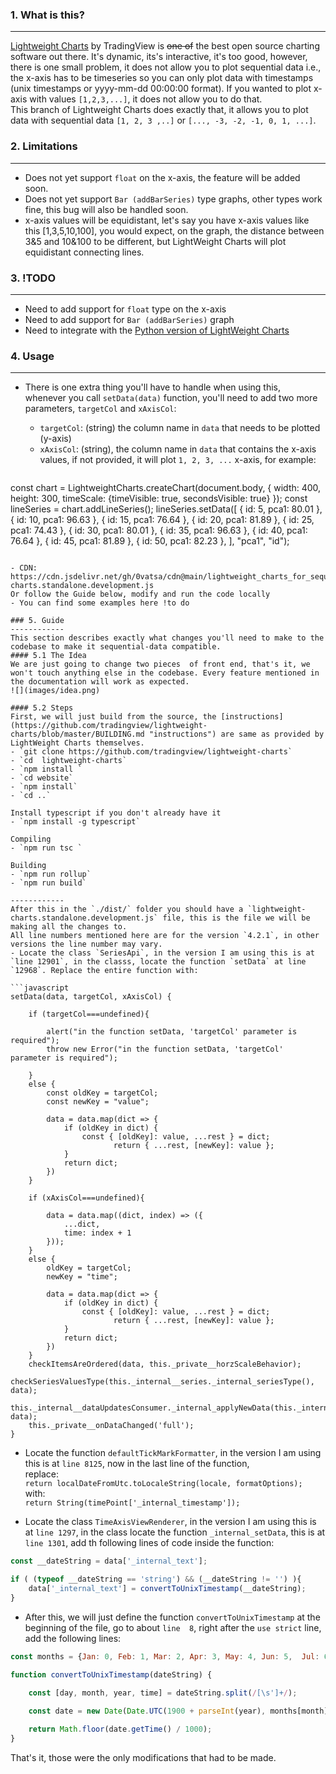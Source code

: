 ### 1. What is this?
------------
[Lightweight Charts](https://www.tradingview.com/lightweight-charts/ "Lightweight Charts") by TradingView is ~~one of~~ the best open source charting software out there. It's dynamic, its's interactive, it's too good, however, there is one small problem, it does not allow you to plot sequential data i.e., the x-axis has to be timeseries so you can only plot data with timestamps (unix timestamps or yyyy-mm-dd 00:00:00 format). If you wanted to plot x-axis with values `[1,2,3,...]`, it does not allow you to do that.  
This branch of Lightweight Charts does exactly that, it allows you to plot data with sequential data `[1, 2, 3 ,..]` or `[..., -3, -2, -1, 0, 1, ...]`.

### 2. Limitations
------------
- Does not yet support `float` on the x-axis, the feature will be added soon.
- Does not yet support `Bar (addBarSeries)` type graphs, other types work fine, this bug will also be handled soon.
- x-axis values will be equidistant, let's say you have x-axis values like this [1,3,5,10,100],
you would expect, on the graph, the distance between 3&5 and 10&100 to be different, but LightWeight Charts will plot equidistant connecting lines. 

### 3. !TODO
------------
- Need to add support for `float` type on the x-axis
- Need to add support for `Bar (addBarSeries)` graph
- Need to integrate with the [Python version of LightWeight Charts](https://github.com/louisnw01/lightweight-charts-python "Python version of LightWeight Charts")

### 4. Usage 
------------
- There is one extra thing you'll have to handle when using this,  
whenever you call `setData(data)` function, you'll need to add two more parameters, `targetCol` and `xAxisCol`:
	- `targetCol`: (string) the column name in `data` that needs to be plotted (y-axis) 
	- `xAxisCol`: (string), the column name in `data` that contains the x-axis values, if not provided, it will plot `1, 2, 3, ...` x-axis, for example:  
	
	```javascript
const chart = LightweightCharts.createChart(document.body, { width: 400, height: 300, timeScale: {timeVisible: true, secondsVisible: true} });
const lineSeries = chart.addLineSeries();
lineSeries.setData([
    { id: 5,  pca1: 80.01 },
    { id: 10, pca1: 96.63 },
    { id: 15, pca1: 76.64 },
    { id: 20, pca1: 81.89 },
    { id: 25, pca1: 74.43 },
    { id: 30, pca1: 80.01 },
    { id: 35, pca1: 96.63 },
    { id: 40, pca1: 76.64 },
    { id: 45, pca1: 81.89 },
    { id: 50, pca1: 82.23 },
], "pca1", "id");
```

- CDN:  https://cdn.jsdelivr.net/gh/0vatsa/cdn@main/lightweight_charts_for_sequential_data/lightweight-charts.standalone.development.js  
Or follow the Guide below, modify and run the code locally
- You can find some examples here !to do

### 5. Guide 
------------
This section describes exactly what changes you'll need to make to the codebase to make it sequential-data compatible.
#### 5.1 The Idea
We are just going to change two pieces  of front end, that's it, we won't touch anything else in the codebase. Every feature mentioned in the documentation will work as expected. 
![](images/idea.png)

#### 5.2 Steps 
First, we will just build from the source, the [instructions](https://github.com/tradingview/lightweight-charts/blob/master/BUILDING.md "instructions") are same as provided by LightWeight Charts themselves. 
- `git clone https://github.com/tradingview/lightweight-charts`
- `cd  lightweight-charts`
- `npm install `
- `cd website`
- `npm install`
- `cd ..`

Install typescript if you don't already have it 
- `npm install -g typescript`

Compiling 
- `npm run tsc `

Building
- `npm run rollup`
- `npm run build`

------------
After this in the `./dist/` folder you should have a `lightweight-charts.standalone.development.js` file, this is the file we will be making all the changes to.  
All line numbers mentioned here are for the version `4.2.1`, in other versions the line number may vary.
- Locate the class `SeriesApi`, in the version I am using this is at `line 12901`, in the classs, locate the function `setData` at line `12968`. Replace the entire function with:  

```javascript
setData(data, targetCol, xAxisCol) {

	if (targetCol===undefined){

		alert("in the function setData, 'targetCol' parameter is required");
		throw new Error("in the function setData, 'targetCol' parameter is required");

	}
	else {
		const oldKey = targetCol;
		const newKey = "value";

		data = data.map(dict => {
			if (oldKey in dict) {
				const { [oldKey]: value, ...rest } = dict;
					   return { ...rest, [newKey]: value };
			}
			return dict;
		})
	}

	if (xAxisCol===undefined){

		data = data.map((dict, index) => ({
			...dict,
			time: index + 1
		}));	
	}
	else {
		oldKey = targetCol;
		newKey = "time";

		data = data.map(dict => {
			if (oldKey in dict) {
				const { [oldKey]: value, ...rest } = dict;
					   return { ...rest, [newKey]: value };
			}
			return dict;
		})
	}
	checkItemsAreOrdered(data, this._private__horzScaleBehavior);
	checkSeriesValuesType(this._internal__series._internal_seriesType(), data);
	this._internal__dataUpdatesConsumer._internal_applyNewData(this._internal__series, data);
	this._private__onDataChanged('full');
}
```
- Locate the function `defaultTickMarkFormatter`, in the version I am using this is at `line 8125`, now in the last line of the function,  
replace:  
`return localDateFromUtc.toLocaleString(locale, formatOptions);`  
with:  
`return String(timePoint['_internal_timestamp']);`

- Locate the class `TimeAxisViewRenderer`, in the version I am using this is at `line 1297`, in the class locate the function `_internal_setData`, this is at `line 1301`, add th following lines of code inside the function:

```javascript
const __dateString = data['_internal_text'];

if ( (typeof __dateString == 'string') && (__dateString != '') ){
	data['_internal_text'] = convertToUnixTimestamp(__dateString);
}
```
- After this, we will just define the function `convertToUnixTimestamp` at the beginning of the file, go to about `line  8`, right after the `use strict` line, add the following lines:

```javascript
const months = {Jan: 0, Feb: 1, Mar: 2, Apr: 3, May: 4, Jun: 5,  Jul: 6, Aug: 7, Sep: 8, Oct: 9, Nov: 10, Dec: 11};
					  
function convertToUnixTimestamp(dateString) {

	const [day, month, year, time] = dateString.split(/[\s']+/);

	const date = new Date(Date.UTC(1900 + parseInt(year), months[month], parseInt(day), ...time.split(':').map(Number)));

	return Math.floor(date.getTime() / 1000);
}
```
That's it, those were the only modifications that had to be made.




